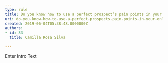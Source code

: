 ```yaml
---
type: rule
title: Do you know how to use a perfect prospect’s pain points in your online marketing?
uri: do-you-know-how-to-use-a-perfect-prospects-pain-points-in-your-online-marketing
created: 2019-06-04T05:38:48.0000000Z
authors:
- id: 83
  title: Camilla Rosa Silva

---
```




<span class='intro'> Enter Intro Text </span>




